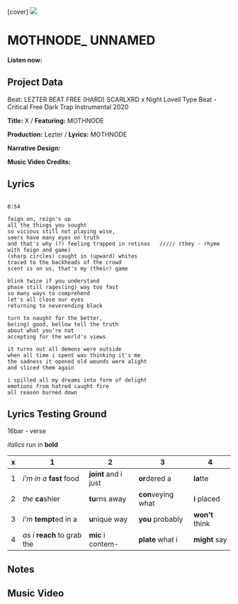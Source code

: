 [cover] ![](57175019_319474918741616_8502199518755923887_n.jpg)

# MOTHNODE_ UNNAMED

**Listen now:** 

## Project Data

Beat: LEZTER BEAT FREE (HARD) SCARLXRD x Night Lovell Type Beat - Critical  Free Dark  Trap Instrumental 2020

**Title:** X  / **Featuring:** MOTHNODE

**Production:** Lezter / **Lyrics:** MOTHNODE

**Narrative Design:**

**Music Video Credits:**

## Lyrics

```

0:54

feign on, reign's up 
all the things you sought 
so vicious still not playing wise, 
seers have many eyes on truth
and that's why (?) feeling trapped in retinas   ///// (they - rhyme with feign and game)
(sharp circles) caught in (upward) whites
traced to the backheads of the crowd 
scent is on us, that's my (their) game

blink twice if you understand  
phase still rages(ing) way too fast 
so many ways to comprehend
let's all close our eyes
returning to neverending black

turn to naught for the better,
be(ing) good, bellow tell the truth
about what you're not
accepting for the world's views

it turns out all demons were outside
when all time i spent was thinking it's me
the sadness it opened old wounds were alight
and sliced them again

i spilled all my dreams into form of delight
emotions from hatred caught fire
all reason burned down

```

## Lyrics Testing Ground

16bar - verse

*italics* run in
**bold**

| x | 1 | 2 | 3 | 4 |
|---|---|---|---|---|
| 1 | *i'm in a* **fast** food | **joint** and i just  | **or**dered a  | **la**tte  |
| 2 | *the* **ca**shier | **tu**rns away  |  **con**veying what |  **i** placed |
| 3 | *i'm* **tempt**ed in a | **u**nique way  |  **you** probably |  **won't** think |
| 4 | *as i* **reach** to grab the |  **mic** i contem-  | **plate** what i | **might** say |

## Notes

## Music Video
